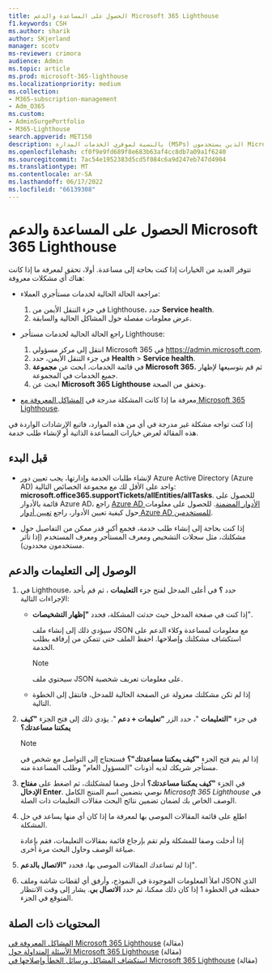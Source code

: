 ```yaml
---
title: الحصول على المساعدة والدعم Microsoft 365 Lighthouse
f1.keywords: CSH
ms.author: sharik
author: SKjerland
manager: scotv
ms-reviewer: crimora
audience: Admin
ms.topic: article
ms.prod: microsoft-365-lighthouse
ms.localizationpriority: medium
ms.collection:
- M365-subscription-management
- Adm_O365
ms.custom:
- AdminSurgePortfolio
- M365-Lighthouse
search.appverid: MET150
description: بالنسبة لموفري الخدمات المدارة (MSPs) الذين يستخدمون Microsoft 365 Lighthouse، تعرف على كيفية الحصول على المساعدة والدعم.
ms.openlocfilehash: cf0f9e9fd689f8e683b63af4cc8db7a09a1f6240
ms.sourcegitcommit: 7ac54e1952383d5cd5f084c6a9d247eb747d4904
ms.translationtype: MT
ms.contentlocale: ar-SA
ms.lasthandoff: 06/17/2022
ms.locfileid: "66139308"
---
```

# <a name="get-help-and-support-for-microsoft-365-lighthouse"></a>الحصول على المساعدة والدعم Microsoft 365 Lighthouse 

تتوفر العديد من الخيارات إذا كنت بحاجة إلى مساعدة. أولا، تحقق لمعرفة ما إذا كانت هناك أي مشكلات معروفة:

- مراجعة الحالة الحالية لخدمات مستأجري العملاء:

    1. في جزء التنقل الأيمن من Lighthouse، حدد **Service health**. 
    2. عرض معلومات مفصلة حول المشاكل الحالية والسابقة.

- راجع الحالة الحالية لخدمات مستأجر Lighthouse:

    1. انتقل إلى مركز مسؤولي Microsoft 365 في <a href="https://go.microsoft.com/fwlink/p/?linkid=2024339" target="_blank">https://admin.microsoft.com</a>.
    2. في جزء التنقل الأيمن، حدد **Health** >  **Service health**.
    3. في قائمة الخدمات، ابحث عن **مجموعة Microsoft 365**، ثم قم بتوسيعها لإظهار جميع الخدمات في المجموعة.
    4. ابحث عن **Microsoft 365 Lighthouse** وتحقق من الصحة.

- معرفة ما إذا كانت المشكلة مدرجة في [المشاكل المعروفة مع Microsoft 365 Lighthouse](/microsoft-365/lighthouse/m365-lighthouse-known-issues?view=o365-worldwide).

إذا كنت تواجه مشكلة غير مدرجة في أي من هذه الموارد، فاتبع الإرشادات الواردة في هذه المقالة لعرض خيارات المساعدة الذاتية أو لإنشاء طلب خدمة.

## <a name="before-you-begin"></a>قبل البدء

- لإنشاء طلبات الخدمة وإدارتها، يجب تعيين دور Azure Active Directory (Azure AD) واحد على الأقل لك مع مجموعة الخصائص التالية: **microsoft.office365.supportTickets/allEntities/allTasks**. للحصول على قائمة بالأدوار Azure AD، راجع [Azure AD الأدوار المضمنة](/azure/active-directory/roles/permissions-reference). للحصول على معلومات حول كيفية تعيين الأدوار، راجع [تعيين أدوار Azure AD للمستخدمين](/azure/active-directory/roles/manage-roles-portal).

- إذا كنت بحاجة إلى إنشاء طلب خدمة، فجمع أكبر قدر ممكن من التفاصيل حول مشكلتك، مثل سجلات التشخيص ومعرف المستأجر ومعرف المستخدم (إذا تأثر مستخدمون محددون).

## <a name="access-help-and-support"></a>الوصول إلى التعليمات والدعم

1.  في Lighthouse، حدد **؟** في أعلى المدخل لفتح جزء **التعليمات** ، ثم قم بأحد الإجراءات التالية:
    
    -  إذا كنت في صفحة المدخل حيث حدثت المشكلة، فحدد **"إظهار التشخيصات**".

        سيؤدي ذلك إلى إنشاء ملف JSON مع معلومات لمساعدة وكلاء الدعم على استكشاف مشكلتك وإصلاحها. احفظ الملف حتى تتمكن من إرفاقه بطلب الخدمة.

        > [!NOTE]
        > سيحتوي ملف JSON على معلومات تعريف شخصية.

    -  إذا لم تكن مشكلتك معزولة عن الصفحة الحالية للمدخل، فانتقل إلى الخطوة التالية.

2.  في جزء **"التعليمات** "، حدد الزر **"تعليمات + دعم** ". يؤدي ذلك إلى فتح الجزء **"كيف يمكننا مساعدتك؟**

    > [!NOTE]
    > إذا لم يتم فتح الجزء **"كيف يمكننا مساعدتك"؟** فستحتاج إلى التواصل مع شخص في مستأجر شريكك لديه أذونات "المسؤول العام" وطلب المساعدة منه.

3.  في الجزء **"كيف يمكننا مساعدتك؟** أدخل وصفا لمشكلتك، ثم اضغط على **مفتاح الإدخال Enter**. نوصي بتضمين اسم المنتج الكامل *Microsoft 365 Lighthouse* في الوصف الخاص بك لضمان تضمين نتائج البحث مقالات التعليمات ذات الصلة.

4.  اطلع على قائمة المقالات الموصى بها لمعرفة ما إذا كان أي منها يساعد في حل المشكلة.

    إذا أدخلت وصفا للمشكلة ولم تقم بإرجاع قائمة بمقالات التعليمات، فقم بإعادة صياغة الوصف وحاول البحث مرة أخرى.

5.  إذا لم تساعدك المقالات الموصى بها، فحدد **"الاتصال بالدعم**".

6.  املأ المعلومات الموجودة في النموذج، وأرفق أي لقطات شاشة وملف JSON الذي حفظته في الخطوة&nbsp;1 إذا كان ذلك ممكنا، ثم حدد **الاتصال بي**. يشار إلى وقت الانتظار المتوقع في الجزء.

## <a name="related-content"></a>المحتويات ذات الصلة

[المشاكل المعروفة في Microsoft 365 Lighthouse](m365-lighthouse-known-issues.md) (مقالة)\
[الأسئلة المتداولة حول Microsoft 365 Lighthouse](m365-lighthouse-faq.yml) (مقالة)\
[استكشاف المشاكل ورسائل الخطأ وإصلاحها في Microsoft 365 Lighthouse](m365-lighthouse-troubleshoot.md) (مقالة)
